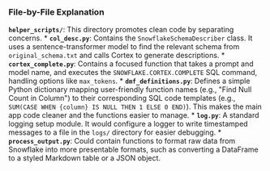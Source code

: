 
### File-by-File Explanation

**`helper_scripts/`**: This directory promotes clean code by separating concerns.
    *   **`col_desc.py`**: Contains the `SnowflakeSchemaDescriber` class. It uses a sentence-transformer model to find the relevant schema from `original_schema.txt` and calls Cortex to generate descriptions.
    *   **`cortex_complete.py`**: Contains a focused function that takes a prompt and model name, and executes the `SNOWFLAKE.CORTEX.COMPLETE` SQL command, handling options like `max_tokens`.
    *   **`dmf_definitions.py`**: Defines a simple Python dictionary mapping user-friendly function names (e.g., "Find Null Count in Column") to their corresponding SQL code templates (e.g., `SUM(CASE WHEN {column} IS NULL THEN 1 ELSE 0 END)`). This makes the main app code cleaner and the functions easier to manage.
    *   **`log.py`**: A standard logging setup module. It would configure a logger to write timestamped messages to a file in the `logs/` directory for easier debugging.
    *   **`process_output.py`**: Could contain functions to format raw data from Snowflake into more presentable formats, such as converting a DataFrame to a styled Markdown table or a JSON object.
